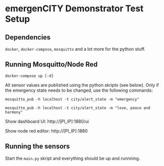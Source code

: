 # emergenCITY Demonstrator Test Setup

## Dependencies

`docker`, `docker-compose`, `mosquitto` and a lot more for the python stuff.

## Running Mosquitto/Node Red

```
docker-compose up [-d]
```

All sensor values are published using the python skripts (see below).
Only if the emergency state needs to be changed, use the following commands:

```
mosquitto_pub -h localhost -t city/alert_state -m "emergency"
```

```
mosquitto_pub -h localhost -t city/alert_state -m "love, peace and harmony"
```

Show dashboard UI:
http://[PI_IP]:1880/ui

Show node red editor:
http://[PI_IP]:1880


## Running the sensors
Start the `main.py` skript and everything should be up and runnning.

